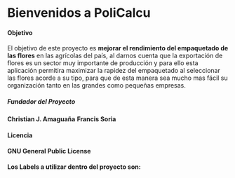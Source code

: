 # Bienvenidos a PoliCalcu

#### Objetivo

El objetivo de este proyecto  es **mejorar el rendimiento del empaquetado de las flores** en las agrícolas del país, 
al darnos cuenta que la exportación de flores es un sector muy importante de producción y para ello esta aplicación permitira maximizar 
la rapidez del empaquetado al seleccionar las flores acorde a su tipo, para que de esta manera sea mucho mas fácil su organización tanto
en las grandes como pequeñas empresas.

##### Fundador del Proyecto 

**Christian J. Amaguaña**
**Francis Soria**

#### Licencia

**GNU General Public License**

#### Los Labels a utilizar dentro del proyecto son:
